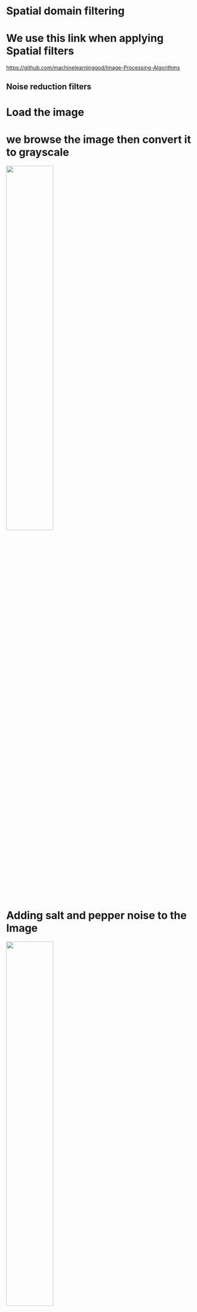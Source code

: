 ﻿
# Spatial domain filtering 
# We use this link when applying Spatial filters
https://github.com/machinelearninggod/Image-Processing-Algorithms

## Noise reduction filters



# Load the image 
#           we browse the image then convert it to grayscale


<img src = "/images/load.png" width = "50%">

# Adding  salt and pepper noise to the Image



<img src = "/images/noise.PNG" width = "50%">

# Apply filters on the noisy image

# 1.Box Filter
# we uset the width of the box filter equal 9
# The result 


<img src = "/images/BoxFilter.PNG" width = "50%">

# 2.Gaussian Filter 
# for σ = 0.3
# The result



<img src = "/images/gussianFilter.PNG" width = "50%">

# 3.Median (Non-linear) filter
# we use median filter 3x3
# The result


<img src = "/images/medianFilter.PNG" width = "50%">

# We have some problems in plotting in the mainwindow.ui so we plot using figures


<img src = "/images/LinesFigures.PNG" width = "50%">

# spatial domain filtering:

# 1-Prewitt : convolve image with Prewitt kernel in both directions

<img src = "/images/prewit.png" width = "50%">

# 2-sobel : convolve image with sobel kernel in both directions and calculate the magnitude to get the gradiant

<img src = "/images/sobel.png" width = "50%">

# 3-LAPLACIAN :convolve image with laplacian kernel

<img src = "/images/laplacian.png" width = "50%">

# 4-LOG : convolve laplacian kernel with gaussian kernel then convolve with image

## We use this link in applying LOG filter
http://homepages.inf.ed.ac.uk/rbf/HIPR2/log.htm

<img src = "/images/log.png" width = "50%">

# 5-DOG : convolve image with gaussian kernel twice with different std then subtract them
## We use this link while applying DOG filter
http://www.tjscientific.com/2017/01/31/using-python-and-opencv-to-create-a-difference-of-gaussian-filter/


<img src = "/images/dog.png" width = "50%">

# 6-SHARPENING:convolve image with sharpen kernel 
## We use this link when applying sharpening filter 
https://stackoverflow.com/questions/47377230/error-with-image-sharpening-in-python

<img src = "/images/sharping.png" width = "50%">

# Fourier Transform


## 1. first we extract value channel from the loaded image 

<img src = "/images/extractedValueChannel.png" width = "50%">

## 2. Then we apply FT but there is a problem in showing it on our GUI 

<img src = "/images/FT.png" width = "50%">

## 3. Then making shifted FT but there is a problem in showing it on our GUI


<img src = "/images/ShiftedFT.png" width = "50%">

## 4. we tried Shifted FT without log scale 

<img src = "/images/Without log.png" width = "50%">

## 5. we generate filres (low pass filter & high pass filter )  by using arrays of zeros and ones then apply Filter in Frequency Domain , we multipy the ideal LPF by the fourier spectrum of the image

### I. LPF REsult , it didn't work in gui but work outside it 

<img src = "/images/LPF.png" width = "50%">

### II.HPS Result, it didn't work in gui but work outside it

<img src = "/images/HPF.png" width = "50%">

# Hough Transform


# 1.Hough lines tranform
## we use this link to help us applying Hough lines
https://scikit-image.org/docs/dev/auto_examples/edges/plot_line_hough_transform.html

# first we convert the to grayscale
# The following steps are performed to detect lines in the image
# Step 1 : Initialize Accumulator
# Step 2: Detect Edges
# Step 3: Voting by Edge Pixels


# The result 


<img src = "/images/Lines.png" width = "50%">

## Hough circles 

## we have a help from our freind Omnia she gave us two useful links about hough circles 
1. https://www.codingame.com/playgrounds/38470/how-to-detect-circles-in-images?fbclid=IwAR0dhunhK6MLftiHfHJVEWTTOIL0MOr4NhWq2pBCnm5s2l0PnMCXNsAbBIc

2. https://github.com/PavanGJ/Circle-Hough-Transform?fbclid=IwAR0dhunhK6MLftiHfHJVEWTTOIL0MOr4NhWq2pBCnm5s2l0PnMCXNsAbBIc

## We make canny adge detector for the image 
## after lots of trying we choose specific parameters for circles and detection
    rmin = 20
    rmax = 25
    steps = 50
    threshold = 0.4



<img src = "/images/houghcircle.png" width = "50%">

## Histogram 

## we make an empty array and we count pixel value by making for loop
## then we plot it with  x (0:256)

<img src = "/images/inutHistogram.png" width = "50%">

# Histogram Equalization

## We make a cumulative function CDF , normalized cumulative sum to modify the intensity values of our original image. 
## we use a this link to make Equalization
https://hackernoon.com/histogram-equalization-in-python-from-scratch-ebb9c8aa3f23

<img src = "/images/outputHistogramEqualization.png" width = "50%">

<img src = "/images/HistogramEqualizatio.png" width = "50%">

# Matching histogram 

## We use this link while applying matching histogram
https://scikit-image.org/docs/dev/auto_examples/transform/plot_histogram_matching.html

# -get the set of  pixel values and their corresponding indices and counts

# - take the cumsum of the counts and normalize by the number of pixels to get the empirical cumulative distribution functions for the source and

# interpolate linearly to find the pixel values in the template image that correspond most closely to the quantiles in the source image

<img src = "/images/matching.png" width = "50%">


```python
:
```
